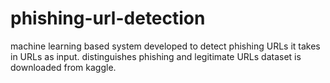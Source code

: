 # phishing-url-detection
machine learning based system developed to detect phishing URLs
it takes in URLs as input.
distinguishes phishing and legitimate URLs
dataset is downloaded from kaggle.

